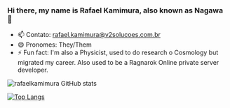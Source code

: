 ### Hi there, my name is Rafael Kamimura, also known as Nagawa 👋

<!--
**rafaelkamimura/rafaelkamimura** is a ✨ _special_ ✨ repository because its `README.md` (this file) appears on your GitHub profile.

Here are some ideas to get you started:
-->

- 📫 Contato: rafael.kamimura@v2solucoes.com.br
- 😄 Pronomes: They/Them
- ⚡ Fun fact: I'm also a Physicist, used to do research o Cosmology but migrated my career. Also used to be a Ragnarok Online private server developer.


![rafaelkamimura GitHub stats](https://github-readme-stats.vercel.app/api?username=rafaelkamimura&show_icons=true)

[![Top Langs](https://github-readme-stats.vercel.app/api/top-langs/?username=rafaelkamimura&layout=compact)](https://github.com/rafaelkamimura/github-readme-stats)
